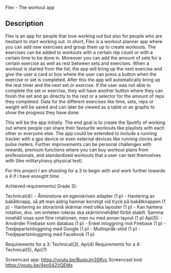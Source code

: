 Flex - The workout app

Description
-----------
Flex is an app for people that love working out but also for people who are hesitant to start working out. In short, Flex is a workout planner app where you can add new exercises and group them up to create workouts. 
The exercises can be added to workouts with a certain rep count or with a certain time to be done in. Moreover you can add the amount of sets for a certain exercise as well as rest between sets and exercises. When a workout is started from the list, the app will bring up the next exercise and give the user a card or box where the user can press a button when the exercise or set is completed. After this the app will automatically bring up the rest timer and the next set or exercise. If the user was not able to complete the set or exercise, they will have another button where they can finish the set and go directly to the rest or a selector for the amount of reps they completed. Data for the different exercises like time, sets, reps or weight will be saved and can later be viewed as a table or as graphs to show the progress they have done.

This will be the app initially. The end goal is to create the Spotify of working out where people can share their favourite workouts like playlists with each other or everyone else. The app could be extended to include a running tracker with a gps device or even external devices like running clocks and pulse meters. Further improvements can be personal challenges with rewards, premium functions where you can buy workout plans from professionals, and standardized workouts that a user can test themselves with (like military/navy physical test)


For this project I am shooting for a 3 to begin with and work further towards a 4 if i have enought time.

Achieved requirements( Grade 3):

Technical(4):
    - Åtminstone en egenskriven adapter (1 p)
    - Hantering av bakåtknapp, så att man aldrig hamnar konstigt vid tryck på bakåtknappen (1 p)
    - Hantering av stora/små skärmar med olika layouter (1 p)
    - Kan hantera rotation, dvs. om enheten roteras ska skärminnehållet förbli stabilt. Samma innehåll visas som före rotationen, men nu med annan layout (1 p)
Api(5):
    - Använder Firebase som databas (1 p)
    - Enkel inloggning mot Firebase (1 p)
    - Tredjepartsinloggning med Google (1 p)
    - Multispråk-stöd (1 p)
    - Tredjepartsinloggning med Facebook (1 p)



Requirements for a 3: Technical(3), Api(4)
Requirements for a 4: Technical(5), Api(7)

Screencast app:
https://youtu.be/BuqqJm3SKvc
Screencast kod:
https://youtu.be/4eo542VQEMs